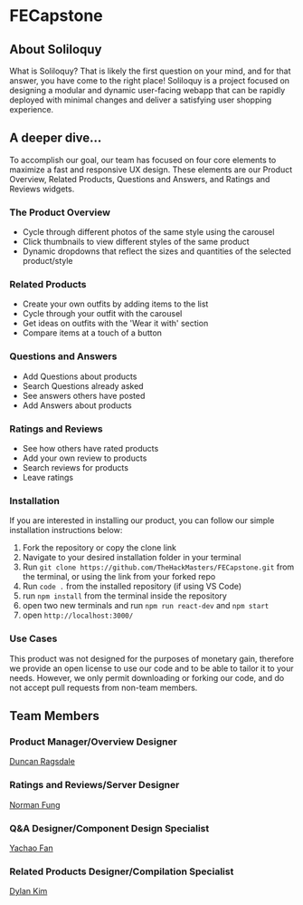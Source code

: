 # FECapstone

## About Soliloquy
What is Soliloquy? That is likely the first question on your mind, and for that answer, you have come to the right place!
Soliloquy is a project focused on designing a modular and dynamic user-facing webapp that can be rapidly deployed with minimal
changes and deliver a satisfying user shopping experience.

## A deeper dive...
To accomplish our goal, our team has focused on four core elements to maximize a fast and responsive UX design. These elements
are our Product Overview, Related Products, Questions and Answers, and Ratings and Reviews widgets.

### The Product Overview

* Cycle through different photos of the same style using the carousel
* Click thumbnails to view different styles of the same product
* Dynamic dropdowns that reflect the sizes and quantities of the selected product/style

### Related Products

* Create your own outfits by adding items to the list
* Cycle through your outfit with the carousel
* Get ideas on outfits with the 'Wear it with' section
* Compare items at a touch of a button

### Questions and Answers

* Add Questions about products
* Search Questions already asked
* See answers others have posted
* Add Answers about products

### Ratings and Reviews

* See how others have rated products
* Add your own review to products
* Search reviews for products
* Leave ratings

### Installation
If you are interested in installing our product, you can follow our simple installation instructions below:
1. Fork the repository or copy the clone link
2. Navigate to your desired installation folder in your terminal
3. Run `git clone https://github.com/TheHackMasters/FECapstone.git` from the terminal, or using the link from your forked repo
4. Run `code .` from the installed repository (if using VS Code)
5. run ``` npm install ``` from the terminal inside the repository
6. open two new terminals and run ``` npm run react-dev ``` and ``` npm start ```
7. open ``` http://localhost:3000/ ```

### Use Cases
This product was not designed for the purposes of monetary gain, therefore we provide an open license to use our code
and to be able to tailor it to your needs. However, we only permit downloading or forking our code, and do not accept
pull requests from non-team members.

## Team Members

### Product Manager/Overview Designer
[Duncan Ragsdale](https://github.com/Thistleman)

### Ratings and Reviews/Server Designer
[Norman Fung](https://github.com/itsnormsyo)

### Q&A Designer/Component Design Specialist
[Yachao Fan](https://github.com/ycfan23)

### Related Products Designer/Compilation Specialist
[Dylan Kim](https://github.com/DylanDKim)
